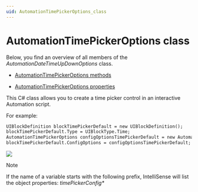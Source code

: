 ```yaml
---
uid: AutomationTimePickerOptions_class
---
```


# AutomationTimePickerOptions class

Below, you find an overview of all members of the *AutomationDateTimeUpDownOptions* class.

- [AutomationTimePickerOptions methods](xref:AutomationTimePickerOptions_methods)

- [AutomationTimePickerOptions properties](xref:AutomationTimePickerOptions_properties)

This C# class allows you to create a time picker control in an interactive Automation script.

For example:

```txt
UIBlockDefinition blockTimePickerDefault = new UIBlockDefinition();
blockTimePickerDefault.Type = UIBlockType.Time;
AutomationTimePickerOptions configOptionsTimePickerDefault = new AutomationTimePickerOptions();
blockTimePickerDefault.ConfigOptions = configOptionsTimePickerDefault;
```

![](~/user-guide/images/timepicker_example.png)



> [!NOTE]
> If the name of a variable starts with the following prefix, IntelliSense will list the object properties: *timePickerConfig\**
>
